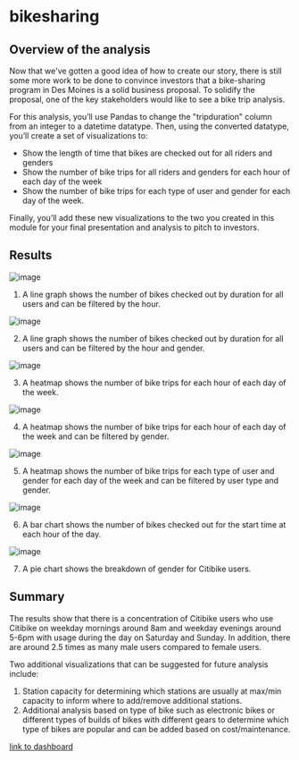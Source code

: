 # bikesharing

## Overview of the analysis

Now that we've gotten a good idea of how to create our story, there is still some more work to be done to convince investors that a bike-sharing program in Des Moines is a solid business proposal. To solidify the proposal, one of the key stakeholders would like to see a bike trip analysis.

For this analysis, you’ll use Pandas to change the "tripduration" column from an integer to a datetime datatype. Then, using the converted datatype, you’ll create a set of visualizations to:

- Show the length of time that bikes are checked out for all riders and genders
- Show the number of bike trips for all riders and genders for each hour of each day of the week
- Show the number of bike trips for each type of user and gender for each day of the week.

Finally, you’ll add these new visualizations to the two you created in this module for your final presentation and analysis to pitch to investors.

## Results

![image](https://user-images.githubusercontent.com/76754655/119265613-2aa9de80-bb9c-11eb-9674-536dc0cee385.png)

1. A line graph shows the number of bikes checked out by duration for all users and can be filtered by the hour.

![image](https://user-images.githubusercontent.com/76754655/119265709-84120d80-bb9c-11eb-9bfe-20618c3e3abf.png)

2. A line graph shows the number of bikes checked out by duration for all users and can be filtered by the hour and gender.

![image](https://user-images.githubusercontent.com/76754655/119265747-9b50fb00-bb9c-11eb-8baf-e0ee53ab40b9.png)

3. A heatmap shows the number of bike trips for each hour of each day of the week.

![image](https://user-images.githubusercontent.com/76754655/119265774-c1769b00-bb9c-11eb-89fc-9b3e061eb229.png)

4. A heatmap shows the number of bike trips for each hour of each day of the week and can be filtered by gender.

![image](https://user-images.githubusercontent.com/76754655/119265803-d5ba9800-bb9c-11eb-862f-a3c9b96a8f68.png)

5. A heatmap shows the number of bike trips for each type of user and gender for each day of the week and can be filtered by user type and gender.

![image](https://user-images.githubusercontent.com/76754655/119265832-07336380-bb9d-11eb-9041-087f15ce9056.png)

6. A bar chart shows the number of bikes checked out for the start time at each hour of the day.

![image](https://user-images.githubusercontent.com/76754655/119265860-33e77b00-bb9d-11eb-89aa-dd3dcd972ba6.png)

7. A pie chart shows the breakdown of gender for Citibike users.

## Summary

The results show that there is a concentration of Citibike users who use Citibike on weekday mornings around 8am and weekday evenings around 5-6pm with usage during the day on Saturday and Sunday. In addition, there are around 2.5 times as many male users compared to female users.

Two additional visualizations that can be suggested for future analysis include:
1. Station capacity for determining which stations are usually at max/min capacity to inform where to add/remove additional stations.
2. Additional analysis based on type of bike such as electronic bikes or different types of builds of bikes with different gears to determine which type of bikes are popular and can be added based on cost/maintenance.

[link to dashboard](https://public.tableau.com/profile/alex.wang6199#!/vizhome/DesMoinesBikeSharing/FinalStory?publish=yes)
